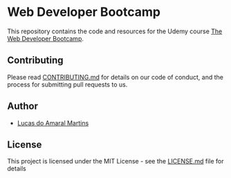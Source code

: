 # Web Developer Bootcamp

This repository contains the code and resources for the Udemy course [The Web Developer Bootcamp](https://www.udemy.com/course/the-web-developer-bootcamp/).


## Contributing

Please read [CONTRIBUTING.md](CONTRIBUTING.md) for details on our code of conduct, and the process for submitting pull requests to us.

## Author

- [Lucas do Amaral Martins](https://github.com/lucasrodeghiero)

## License

This project is licensed under the MIT License - see the [LICENSE.md](LICENSE.md) file for details
